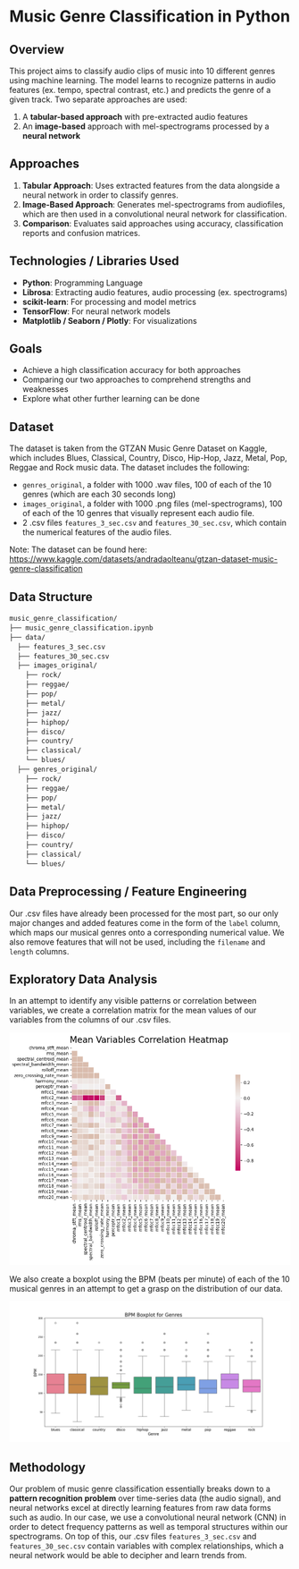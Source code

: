 # Music Genre Classification in Python

## Overview
This project aims to classify audio clips of music into 10 different genres using machine learning. The model learns to recognize patterns in audio features (ex. tempo, spectral contrast, etc.) and predicts the genre of a given track. Two separate approaches are used:
1. A **tabular-based approach** with pre-extracted audio features
2. An **image-based** approach with mel-spectrograms processed by a **neural network**

## Approaches
1. **Tabular Approach**: Uses extracted features from the data alongside a neural network in order to classify genres.
2. **Image-Based Approach**: Generates mel-spectrograms from audiofiles, which are then used in a convolutional neural network for classification.
3. **Comparison**: Evaluates said approaches using accuracy, classification reports and confusion matrices.


## Technologies / Libraries Used
* **Python**: Programming Language
* **Librosa**: Extracting audio features, audio processing (ex. spectrograms)
* **scikit-learn**: For processing and model metrics
* **TensorFlow**: For neural network models
* **Matplotlib / Seaborn / Plotly**: For visualizations

## Goals
* Achieve a high classification accuracy for both approaches
* Comparing our two approaches to comprehend strengths and weaknesses
* Explore what other further learning can be done

## Dataset
The dataset is taken from the GTZAN Music Genre Dataset on Kaggle, which includes Blues, Classical, Country, Disco, Hip-Hop, Jazz, Metal, Pop, Reggae and Rock music data. The dataset includes the following:
* ```genres_original```, a folder with 1000 .wav files, 100 of each of the 10 genres (which are each 30 seconds long)
* ```images_original```, a folder with 1000 .png files (mel-spectrograms), 100 of each of the 10 genres that visually represent each audio file.
* 2 .csv files ```features_3_sec.csv``` and ```features_30_sec.csv```, which contain the numerical features of the audio files.

Note: The dataset can be found here: https://www.kaggle.com/datasets/andradaolteanu/gtzan-dataset-music-genre-classification

## Data Structure

```bash
music_genre_classification/
├── music_genre_classification.ipynb
├── data/
  ├── features_3_sec.csv
  ├── features_30_sec.csv
  ├── images_original/
    ├── rock/
    ├── reggae/
    ├── pop/
    ├── metal/
    ├── jazz/
    ├── hiphop/
    ├── disco/
    ├── country/
    ├── classical/
    └── blues/
  ├── genres_original/
    ├── rock/
    ├── reggae/
    ├── pop/
    ├── metal/
    ├── jazz/
    ├── hiphop/
    ├── disco/
    ├── country/
    ├── classical/
    └── blues/
```
## Data Preprocessing / Feature Engineering
Our .csv files have already been processed for the most part, so our only major changes and added features come in the form of the ```label``` column, which maps our musical genres onto a corresponding numerical value. We also remove features that will not be used, including the ```filename``` and ```length``` columns.

## Exploratory Data Analysis
In an attempt to identify any visible patterns or correlation between variables, we create a correlation matrix for the mean values of our variables from the columns of our .csv files.

![alt text](heatmap.png)

We also create a boxplot using the BPM (beats per minute) of each of the 10 musical genres in an attempt to get a grasp on the distribution of our data.

![alt_text](BPM_Boxplot.png)

## Methodology

Our problem of music genre classification essentially breaks down to a **pattern recognition problem** over time-series data (the audio signal), and neural networks excel at directly learning features from raw data forms such as audio. In our case, we use a convolutional neural network (CNN) in order to detect frequency patterns as well as temporal structures within our spectrograms. On top of this, our .csv files ```features_3_sec.csv``` and ```features_30_sec.csv``` contain variables with complex relationships, which a neural network would be able to decipher and learn trends from.




